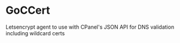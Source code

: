 # GoCCert
Letsencrypt agent to use with CPanel's JSON API for DNS validation including wildcard certs
